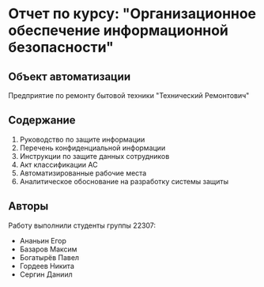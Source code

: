 # Отчет по курсу: "Организационное обеспечение информационной безопасности"

## Объект автоматизации
Предприятие по ремонту бытовой техники "Технический Ремонтович"

## Содержание
1. Руководство по защите информации
2. Перечень конфиденциальной информации
3. Инструкции по защите данных сотрудников
4. Акт классификации АС
5. Автоматизированные рабочие места
6. Аналитическое обоснование на разработку системы защиты

## Авторы
Работу выполнили студенты группы 22307:
- Ананьин Егор
- Базаров Максим
- Богатырёв Павел
- Гордеев Никита
- Сергин Даниил
